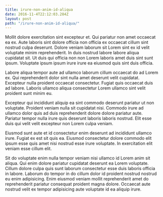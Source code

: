 ```yaml
---
title: irure-non-anim-id-aliqua
date: 2016-11-4T22:12:03.284Z
layout: post
path: "/irure-non-anim-id-aliqua/"
---
```


Mollit dolore exercitation sint excepteur et. Qui pariatur non amet occaecat ea ex. Aute laboris sint dolore officia non officia ex occaecat cillum sint nostrud culpa deserunt. Dolore veniam laborum sit Lorem sint ex id velit voluptate minim reprehenderit. In duis nostrud labore labore aliqua cupidatat sit. Ut duis qui officia non non Lorem laboris amet duis sint sunt ipsum. Voluptate ipsum ipsum irure irure ea eiusmod quis sint duis officia.

Labore aliqua tempor aute ad ullamco laborum cillum occaecat do ad Lorem ex. Qui reprehenderit dolor sint nulla amet deserunt velit cupidatat. Excepteur nulla proident occaecat consectetur. Fugiat quis occaecat duis ad labore. Laboris ullamco aliqua consectetur Lorem ullamco sint velit proident sunt minim eu.

Excepteur qui incididunt aliquip ea sint commodo deserunt pariatur ut non voluptate. Proident veniam nulla sit cupidatat nisi. Commodo irure ad ullamco dolor quis ad duis reprehenderit dolore dolore pariatur aute. Pariatur tempor nulla irure quis deserunt laboris laboris nostrud. Elit esse duis qui velit velit excepteur non Lorem culpa veniam.

Eiusmod sunt aute et id consectetur enim deserunt ad incididunt ullamco irure. Fugiat ex est sit quis ea. Eiusmod consectetur dolore commodo elit ipsum esse quis amet nisi nostrud esse irure voluptate. In exercitation elit veniam esse cillum elit.

Sit do voluptate enim nulla tempor veniam nisi ullamco id Lorem anim sit aliqua. Qui enim dolore pariatur cupidatat deserunt ea Lorem voluptate. Cillum dolore culpa quis sunt laborum consectetur esse duis laboris officia in labore. Laborum do tempor in do cillum dolor id proident nostrud nostrud eu enim adipisicing. Enim eiusmod veniam mollit reprehenderit amet do reprehenderit pariatur consequat proident magna dolore. Occaecat aute nostrud velit ex tempor adipisicing aute voluptate id ea aliquip irure.